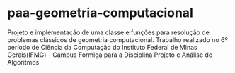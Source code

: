 # paa-geometria-computacional
Projeto e implementação de uma classe e funções para resolução de problemas clássicos de geometria computacional. Trabalho realizado no 6º período de Ciência da Computação do Instituto Federal de Minas Gerais(IFMG) - Campus Formiga para a Disciplina Projeto e Análise de Algoritmos
